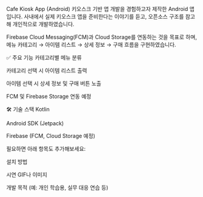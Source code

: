 Cafe Kiosk App (Android)
키오스크 기반 앱 개발을 경험하고자 제작한 Android 앱입니다.
사내에서 실제 키오스크 앱을 준비한다는 이야기를 듣고, 오픈소스 구조를 참고해 개인적으로 개발하였습니다.

Firebase Cloud Messaging(FCM)과 Cloud Storage를 연동하는 것을 목표로 하며, 메뉴 카테고리 → 아이템 리스트 → 상세 정보 → 구매 흐름을 구현하였습니다.

✅ 주요 기능
카테고리별 메뉴 분류

카테고리 선택 시 아이템 리스트 출력

아이템 선택 시 상세 정보 및 구매 버튼 노출

FCM 및 Firebase Storage 연동 예정

🛠 기술 스택
Kotlin

Android SDK (Jetpack)

Firebase (FCM, Cloud Storage 예정)

필요하면 아래 항목도 추가해보세요:

설치 방법

시연 GIF나 이미지

개발 목적 (예: 개인 학습용, 실무 대응 연습 등)
